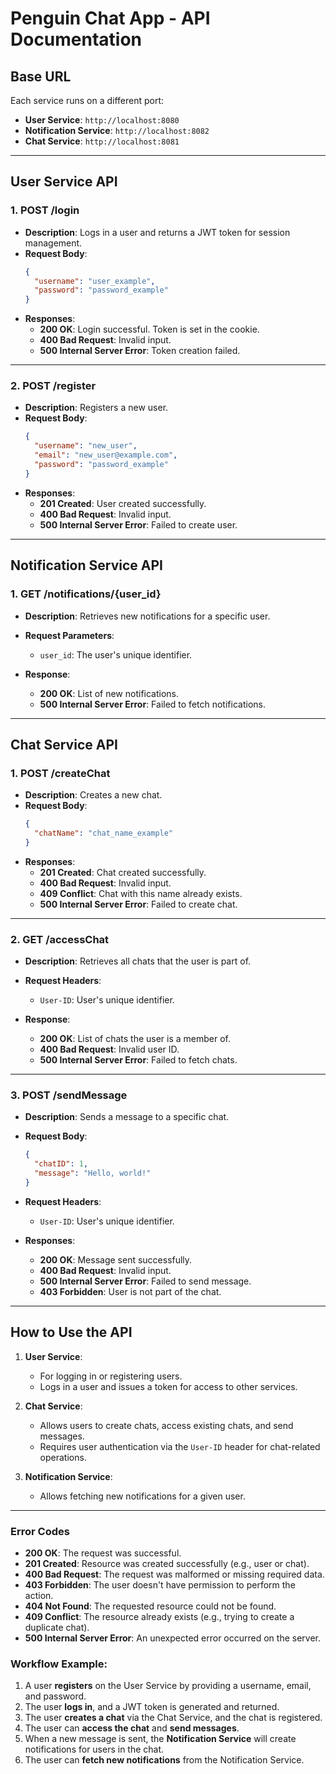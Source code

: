 
# Penguin Chat App - API Documentation

## **Base URL**

Each service runs on a different port:
- **User Service**: `http://localhost:8080`
- **Notification Service**: `http://localhost:8082`
- **Chat Service**: `http://localhost:8081`

---

## **User Service API**

### **1. POST /login**
- **Description**: Logs in a user and returns a JWT token for session management.
- **Request Body**:
  ```json
  {
    "username": "user_example",
    "password": "password_example"
  }
  ```
- **Responses**:
    - **200 OK**: Login successful. Token is set in the cookie.
    - **400 Bad Request**: Invalid input.
    - **500 Internal Server Error**: Token creation failed.

---

### **2. POST /register**
- **Description**: Registers a new user.
- **Request Body**:
  ```json
  {
    "username": "new_user",
    "email": "new_user@example.com",
    "password": "password_example"
  }
  ```
- **Responses**:
    - **201 Created**: User created successfully.
    - **400 Bad Request**: Invalid input.
    - **500 Internal Server Error**: Failed to create user.

---

## **Notification Service API**

### **1. GET /notifications/{user_id}**
- **Description**: Retrieves new notifications for a specific user.
- **Request Parameters**:
    - `user_id`: The user's unique identifier.

- **Response**:
    - **200 OK**: List of new notifications.
    - **500 Internal Server Error**: Failed to fetch notifications.

---

## **Chat Service API**

### **1. POST /createChat**
- **Description**: Creates a new chat.
- **Request Body**:
  ```json
  {
    "chatName": "chat_name_example"
  }
  ```
- **Responses**:
    - **201 Created**: Chat created successfully.
    - **400 Bad Request**: Invalid input.
    - **409 Conflict**: Chat with this name already exists.
    - **500 Internal Server Error**: Failed to create chat.

---

### **2. GET /accessChat**
- **Description**: Retrieves all chats that the user is part of.
- **Request Headers**:
    - `User-ID`: User's unique identifier.

- **Response**:
    - **200 OK**: List of chats the user is a member of.
    - **400 Bad Request**: Invalid user ID.
    - **500 Internal Server Error**: Failed to fetch chats.

---

### **3. POST /sendMessage**
- **Description**: Sends a message to a specific chat.
- **Request Body**:
  ```json
  {
    "chatID": 1,
    "message": "Hello, world!"
  }
  ```
- **Request Headers**:
    - `User-ID`: User's unique identifier.

- **Responses**:
    - **200 OK**: Message sent successfully.
    - **400 Bad Request**: Invalid input.
    - **500 Internal Server Error**: Failed to send message.
    - **403 Forbidden**: User is not part of the chat.

---

## **How to Use the API**

1. **User Service**:
    - For logging in or registering users.
    - Logs in a user and issues a token for access to other services.

2. **Chat Service**:
    - Allows users to create chats, access existing chats, and send messages.
    - Requires user authentication via the `User-ID` header for chat-related operations.

3. **Notification Service**:
    - Allows fetching new notifications for a given user.

---

### **Error Codes**

- **200 OK**: The request was successful.
- **201 Created**: Resource was created successfully (e.g., user or chat).
- **400 Bad Request**: The request was malformed or missing required data.
- **403 Forbidden**: The user doesn't have permission to perform the action.
- **404 Not Found**: The requested resource could not be found.
- **409 Conflict**: The resource already exists (e.g., trying to create a duplicate chat).
- **500 Internal Server Error**: An unexpected error occurred on the server.

### Workflow Example:

1. A user **registers** on the User Service by providing a username, email, and password.
2. The user **logs in**, and a JWT token is generated and returned.
3. The user **creates a chat** via the Chat Service, and the chat is registered.
4. The user can **access the chat** and **send messages**.
5. When a new message is sent, the **Notification Service** will create notifications for users in the chat.
6. The user can **fetch new notifications** from the Notification Service.
